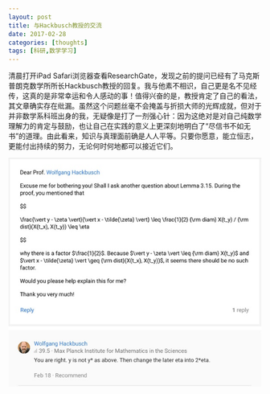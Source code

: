 ```yaml
---
layout: post
title: 与Hackbusch教授的交流
date: 2017-02-28
categories: [thoughts]
tags: [科研,数学学习]
---
```


清晨打开iPad Safari浏览器查看ResearchGate，发现之前的提问已经有了马克斯普朗克数学所所长Hackbusch教授的回复。我与他素不相识，自己更是名不见经传，这真的是非常幸运和令人感动的事！值得兴奋的是，教授肯定了自己的看法，其文章确实存在纰漏。虽然这个问题丝毫不会掩盖与折损大师的光辉成就，但对于并非数学系科班出身的我，无疑像是打了一剂强心针：因为这绝对是对自己纯数学理解力的肯定与鼓励，也让自己在实践的意义上更深刻地明白了“尽信书不如无书”的道理。由此看来，知识与真理面前确是人人平等。只要你愿意，能立恒志，更能付出持续的努力，无论何时何地都可以接近它们。

![](/figures/p40929581.jpg)
